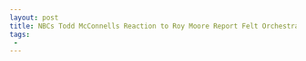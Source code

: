 ```yaml
---
layout: post
title: NBCs Todd McConnells Reaction to Roy Moore Report Felt Orchestrated  He Decided It Is Worse If Moore Wins
tags:
 -
---
```



